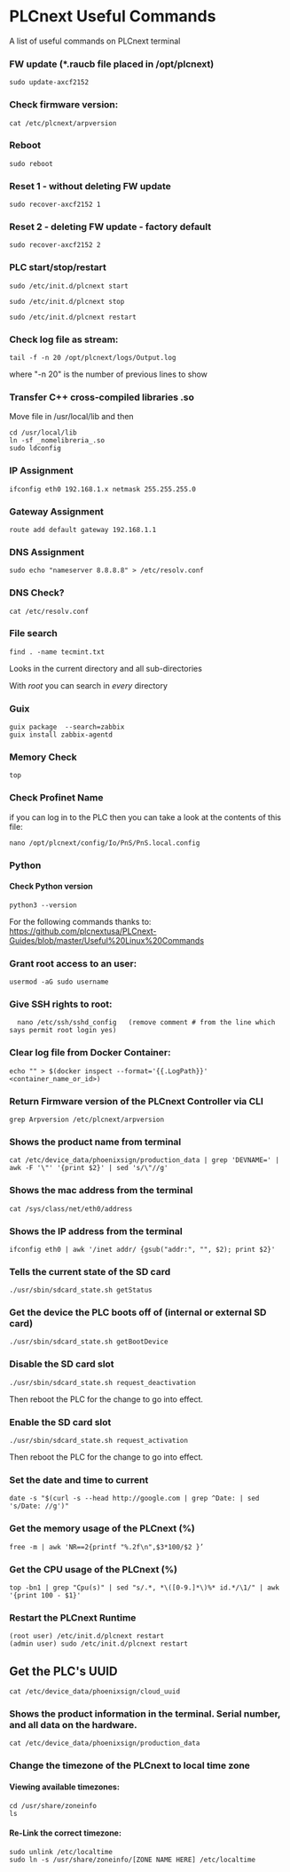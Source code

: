 # __PLCnext Useful Commands__
A list of useful commands on PLCnext terminal



### FW update (*.raucb file placed in /opt/plcnext)
```
sudo update-axcf2152
```

### Check firmware version:
```
cat /etc/plcnext/arpversion
```

### Reboot
```
sudo reboot
```

### Reset 1 - without deleting FW update
```
sudo recover-axcf2152 1      
```

### Reset 2 - deleting FW update - factory default
```
sudo recover-axcf2152 2      
```

### PLC start/stop/restart
```
sudo /etc/init.d/plcnext start
```
```
sudo /etc/init.d/plcnext stop
```
```
sudo /etc/init.d/plcnext restart
```

### Check log file as stream:
```
tail -f -n 20 /opt/plcnext/logs/Output.log
```
where "-n 20" is the number of previous lines to show 

### Transfer C++ cross-compiled libraries .so
Move file in /usr/local/lib and then
```
cd /usr/local/lib
ln -sf _nomelibreria_.so
sudo ldconfig
```

### IP Assignment
```
ifconfig eth0 192.168.1.x netmask 255.255.255.0
```

### Gateway Assignment
```
route add default gateway 192.168.1.1
```

### DNS Assignment
```
sudo echo "nameserver 8.8.8.8" > /etc/resolv.conf
```

### DNS Check?
```
cat /etc/resolv.conf 
```

### File search
```
find . -name tecmint.txt
```
Looks in the current directory and all sub-directories

With _root_ you can search in _every_ directory

### Guix
```
guix package  --search=zabbix
guix install zabbix-agentd
```

### Memory Check
```
top
```


### Check Profinet Name
if you can log in to the PLC then you can take a look at the contents of this file:
```
nano /opt/plcnext/config/Io/PnS/PnS.local.config
```

### Python
#### Check Python version
```python3 --version```

For the following commands thanks to: https://github.com/plcnextusa/PLCnext-Guides/blob/master/Useful%20Linux%20Commands


### Grant root access to an user:
```
usermod -aG sudo username
```

### Give SSH rights to root:
```
  nano /etc/ssh/sshd_config   (remove comment # from the line which says permit root login yes)
```

### Clear log file from Docker Container:
  ```
  echo "" > $(docker inspect --format='{{.LogPath}}' <container_name_or_id>)
```
### Return Firmware version of the PLCnext Controller via CLI
```
grep Arpversion /etc/plcnext/arpversion
```

### Shows the product name from terminal
```
cat /etc/device_data/phoenixsign/production_data | grep 'DEVNAME=' | awk -F '\"' '{print $2}' | sed 's/\"//g'
```
### Shows the mac address from the terminal
  ```
  cat /sys/class/net/eth0/address
  ```
### Shows the IP address from the terminal
  ```
  ifconfig eth0 | awk '/inet addr/ {gsub("addr:", "", $2); print $2}'
```

### Tells the current state of the SD card
```
./usr/sbin/sdcard_state.sh getStatus
```
### Get the device the PLC boots off of (internal or external SD card)
```
./usr/sbin/sdcard_state.sh getBootDevice
```

### Disable the SD card slot
```
./usr/sbin/sdcard_state.sh request_deactivation
```
Then reboot the PLC for the change to go into effect.

### Enable the SD card slot
```
./usr/sbin/sdcard_state.sh request_activation
```
Then reboot the PLC for the change to go into effect.

### Set the date and time to current
```
date -s "$(curl -s --head http://google.com | grep ^Date: | sed 's/Date: //g')"
```

### Get the memory usage of the PLCnext (%)
```
free -m | awk 'NR==2{printf "%.2f\n",$3*100/$2 }’
```
### Get the CPU usage of the PLCnext (%)
```
top -bn1 | grep "Cpu(s)" | sed "s/.*, *\([0-9.]*\)%* id.*/\1/" | awk '{print 100 - $1}'
```
### Restart the PLCnext Runtime
```
(root user) /etc/init.d/plcnext restart
(admin user) sudo /etc/init.d/plcnext restart
```
## Get the PLC's UUID
```
cat /etc/device_data/phoenixsign/cloud_uuid
```
### Shows the product information in the terminal. Serial number, and all data on the hardware.
```
cat /etc/device_data/phoenixsign/production_data
```
### Change the timezone of the PLCnext to local time zone

#### Viewing available timezones:
  ```
  cd /usr/share/zoneinfo
  ls
```
####  Re-Link the correct timezone:
  ```
  sudo unlink /etc/localtime 
  sudo ln -s /usr/share/zoneinfo/[ZONE NAME HERE] /etc/localtime
```

